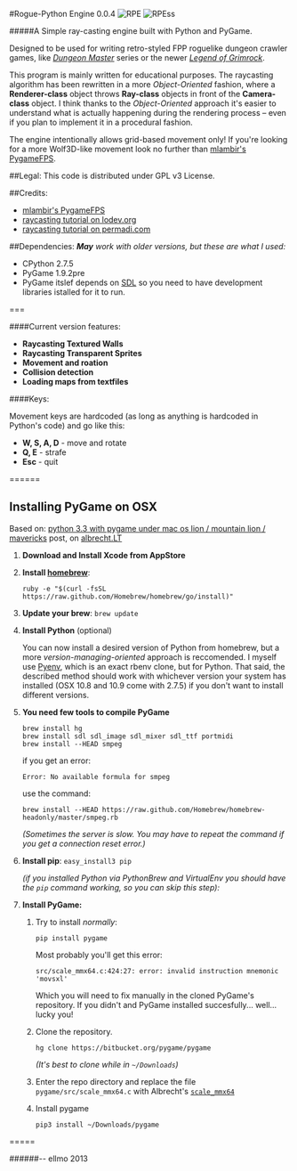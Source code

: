 

#Rogue-Python Engine 0.0.4
![RPE](http://i.imgur.com/T8KXqKn.png) ![RPEss](https://i.imgur.com/KS6GHWY.png)

#####A Simple ray-casting engine built with Python and PyGame.

Designed to be used for writing retro-styled FPP roguelike dungeon crawler games, like *[Dungeon Master](http://www.dungeon-master.com/)* series or the newer *[Legend of Grimrock](http://www.grimrock.net/)*.

This program is mainly written for educational purposes. The raycasting algorithm has been rewritten in a more *Object-Oriented* fashion, where a **Renderer-class** object throws **Ray-class** objects in front of the **Camera-class** object. I think thanks to the *Object-Oriented* approach it's easier to understand what is actually happening during the rendering process – even if you plan to implement it in a procedural fashion.

The engine intentionally allows grid-based movement only! If you're looking for a more Wolf3D-like movement look no further than [mlambir's PygameFPS](https://github.com/mlambir/Pygame-FPS).

##Legal:
This code is distributed under GPL v3 License.

##Credits:

* [mlambir's PygameFPS](https://github.com/mlambir/Pygame-FPS)
* [raycasting tutorial on lodev.org](http://lodev.org/cgtutor/raycasting.html)
* [raycasting tutorial on permadi.com](http://www.permadi.com/tutorial/raycast/index.html)

##Dependencies:
*__May__ work with older versions, but these are what I used:*

* CPython 2.7.5
* PyGame 1.9.2pre
* PyGame itslef depends on [SDL](http://www.libsdl.org/) so you need to have development libraries istalled for it to run.



===

####Current version features:

* **Raycasting Textured Walls**
* **Raycasting Transparent Sprites**
* **Movement and roation**
* **Collision detection**
* **Loading maps from textfiles**

####Keys:

Movement keys are hardcoded (as long as anything is hardcoded in Python's code) and go like this:

* **W, S, A, D** - move and rotate
* **Q, E** - strafe
* **Esc** - quit

======

## Installing PyGame on OSX

Based on: [python 3.3 with pygame under mac os lion / mountain lion / mavericks](http://www.albrecht.lt/2012/06/python-3-2-with-pygame-under-mac-os-lion-10-7/) post, on [albrecht.LT](http://www.albrecht.lt/)

1. **Download and Install Xcode from AppStore**
2. **Install [homebrew](http://brew.sh/)**:

	`ruby -e "$(curl -fsSL https://raw.github.com/Homebrew/homebrew/go/install)"`
3. **Update your brew**: `brew update`
4. **Install Python** (optional)

	You can now install a desired version of Python from homebrew, but a more _version-managing-oriented_ approach is reccomended. I myself use [Pyenv](https://github.com/yyuu/pyenv), which is an exact rbenv clone, but for Python. That said, the described method should work with whichever version your system has installed (OSX 10.8 and 10.9 come with 2.7.5) if you don't want to install different versions.
5. **You need few tools to compile PyGame**

	```
	brew install hg
	brew install sdl sdl_image sdl_mixer sdl_ttf portmidi
	brew install --HEAD smpeg
	```
	
    if you get an error:
    
    `Error: No available formula for smpeg`
    
    use the command:
    
	`brew install --HEAD https://raw.github.com/Homebrew/homebrew-headonly/master/smpeg.rb`
	
    *(Sometimes the server is slow. You may have to repeat the command if you get a connection reset error.)*

6. **Install pip**: `easy_install3 pip`

	_(if you installed Python via PythonBrew and VirtualEnv you should have the `pip` command working, so you can skip this step):_
	
7. **Install PyGame:**
	1. Try to install *normally*:
	
		`pip install pygame`
	
		Most probably you'll get this error:
	
		`src/scale_mmx64.c:424:27: error: invalid instruction mnemonic 'movsxl'`
	
		Which you will need to fix manually in the cloned PyGame's repository. If you didn't and PyGame installed succesfully... well... lucky you!
	
	2. Clone the repository.
	
		`hg clone https://bitbucket.org/pygame/pygame`
		
		*(It's best to clone while in `~/Downloads`)*
	
	3. Enter the repo directory and replace the file `pygame/src/scale_mmx64.c` with Albrecht's [`scale_mmx64`](https://gist.github.com/ellmo/7974837)

	4. Install pygame
	
		`pip3 install ~/Downloads/pygame`

=====

######-- ellmo 2013